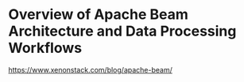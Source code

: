 # Overview of Apache Beam Architecture and Data Processing Workflows

https://www.xenonstack.com/blog/apache-beam/
